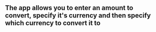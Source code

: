## The app allows you to enter an amount to convert, specify it's currency and then specify which currency to convert it to